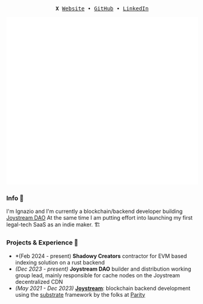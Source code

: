 <!--
**ignazio-bovo/ignazio-bovo** is a ✨ _special_ ✨ repository because its `README.md` (this file) appears on your GitHub profile.

Here are some ideas to get you started:

- 🔭 I’m currently working on ...
- 🌱 I’m currently learning ...
- 👯 I’m looking to collaborate on ...
- 🤔 I’m looking for help with ...
- 💬 Ask me about ...
- 📫 How to reach me: ...
- 😄 Pronouns: ...
- ⚡ Fun fact: ...
-->

<p><pre align="center">
<strong>X </strong><a href="https://x.com/bovo_mr">Website</a> ∙ <a href="https://github.com/ignazio-bovo">GitHub</a> ∙ <a href="https://www.linkedin.com/in/ignazio-bovo-378113177/">LinkedIn</a></pre></p>

<p align="center">
<img src="/github-metrics.svg" />
</p>

### Info 👋

I'm Ignazio and I'm currently a blockchain/backend developer building [Joystream DAO](https://www.joystream.org/)
At the same time I am putting effort into launching my first legal-tech SaaS as an indie maker. 🏗️

### Projects & Experience 🔭

- \*(Feb 2024 - present) **Shadowy Creators** contractor for EVM based indexing solution on a rust backend
- _(Dec 2023 - present)_ **Joystream DAO** builder and distribution working group lead, mainly responsible for cache nodes on the Joystream decentralized CDN
- _(May 2021 - Dec 2023)_ **[Joystream](https://github.com/ignazio-bovo/joystream)**: blockchain backend development using the
  [substrate](https://substrate.io/) framework by the folks at [Parity](https://www.parity.io/technologies/substrate/)
